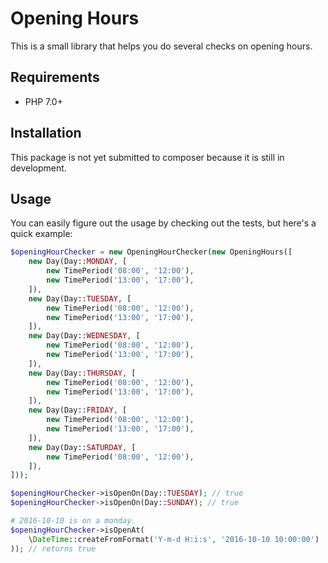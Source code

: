 # Opening Hours

This is a small library that helps you do several checks on opening hours.

## Requirements

- PHP 7.0+

## Installation

This package is not yet submitted to composer because it is still in development.

## Usage
 
You can easily figure out the usage by checking out the tests, but here's a quick example:

```php
$openingHourChecker = new OpeningHourChecker(new OpeningHours([
    new Day(Day::MONDAY, [
        new TimePeriod('08:00', '12:00'),
        new TimePeriod('13:00', '17:00'),
    ]),
    new Day(Day::TUESDAY, [
        new TimePeriod('08:00', '12:00'),
        new TimePeriod('13:00', '17:00'),
    ]),
    new Day(Day::WEDNESDAY, [
        new TimePeriod('08:00', '12:00'),
        new TimePeriod('13:00', '17:00'),
    ]),
    new Day(Day::THURSDAY, [
        new TimePeriod('08:00', '12:00'),
        new TimePeriod('13:00', '17:00'),
    ]),
    new Day(Day::FRIDAY, [
        new TimePeriod('08:00', '12:00'),
        new TimePeriod('13:00', '17:00'),
    ]),
    new Day(Day::SATURDAY, [
        new TimePeriod('08:00', '12:00'),
    ]),
]));

$openingHourChecker->isOpenOn(Day::TUESDAY); // true
$openingHourChecker->isOpenOn(Day::SUNDAY); // true

# 2016-10-10 is on a monday.
$openingHourChecker->isOpenAt(
    \DateTime::createFromFormat('Y-m-d H:i:s', '2016-10-10 10:00:00')
)); // returns true
```
